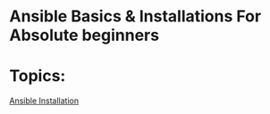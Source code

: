 # Ansible Basics & Installations For Absolute beginners

# Topics: 

   [Ansible Installation](#ansible_installation)  <br />  
